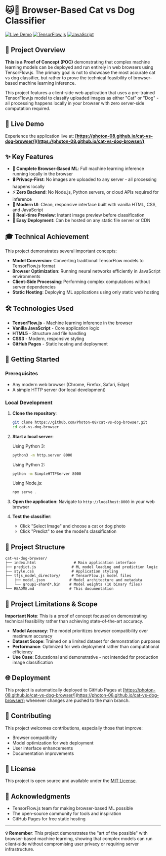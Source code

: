 # 🐱🐶 Browser-Based Cat vs Dog Classifier

[![Live Demo](https://img.shields.io/badge/Live%20Demo-GitHub%20Pages-blue?style=for-the-badge)](https://photon-08.github.io/cat-vs-dog-browser/)
[![TensorFlow.js](https://img.shields.io/badge/TensorFlow.js-FF6F00?style=for-the-badge&logo=tensorflow&logoColor=white)](https://www.tensorflow.org/js)
[![JavaScript](https://img.shields.io/badge/JavaScript-F7DF1E?style=for-the-badge&logo=javascript&logoColor=black)](https://developer.mozilla.org/en-US/docs/Web/JavaScript)

## 🎯 Project Overview

**This is a Proof of Concept (POC)** demonstrating that complex machine learning models can be deployed and run entirely in web browsers using TensorFlow.js. The primary goal is not to showcase the most accurate cat vs dog classifier, but rather to prove the technical feasibility of browser-based machine learning inference.

This project features a client-side web application that uses a pre-trained TensorFlow.js model to classify uploaded images as either "Cat" or "Dog" - all processing happens locally in your browser with zero server-side computation required.

## 🚀 Live Demo

Experience the application live at: **[https://photon-08.github.io/cat-vs-dog-browser/](https://photon-08.github.io/cat-vs-dog-browser/)**

## ✨ Key Features

- **🧠 Complete Browser-Based ML**: Full machine learning inference running locally in the browser
- **🔒 Privacy-First**: No images are uploaded to any server - all processing happens locally
- **⚡ Zero Backend**: No Node.js, Python servers, or cloud APIs required for inference
- **📱 Modern UI**: Clean, responsive interface built with vanilla HTML, CSS, and JavaScript
- **🎨 Real-time Preview**: Instant image preview before classification
- **🚀 Easy Deployment**: Can be hosted on any static file server or CDN

## 🎓 Technical Achievement

This project demonstrates several important concepts:

- **Model Conversion**: Converting traditional TensorFlow models to TensorFlow.js format
- **Browser Optimization**: Running neural networks efficiently in JavaScript environments
- **Client-Side Processing**: Performing complex computations without server dependencies
- **Static Hosting**: Deploying ML applications using only static web hosting

## 🛠️ Technologies Used

- **TensorFlow.js** - Machine learning inference in the browser
- **Vanilla JavaScript** - Core application logic
- **HTML5** - Structure and file handling
- **CSS3** - Modern, responsive styling
- **GitHub Pages** - Static hosting and deployment

## 🚀 Getting Started

### Prerequisites

- Any modern web browser (Chrome, Firefox, Safari, Edge)
- A simple HTTP server (for local development)

### Local Development

1. **Clone the repository**:
   ```bash
   git clone https://github.com/Photon-08/cat-vs-dog-browser.git
   cd cat-vs-dog-browser
   ```

2. **Start a local server**:
   
   Using Python 3:
   ```bash
   python3 -m http.server 8000
   ```
   
   Using Python 2:
   ```bash
   python -m SimpleHTTPServer 8000
   ```
   
   Using Node.js:
   ```bash
   npx serve .
   ```

3. **Open the application**:
   Navigate to `http://localhost:8000` in your web browser

4. **Test the classifier**:
   - Click "Select Image" and choose a cat or dog photo
   - Click "Predict" to see the model's classification

## 📁 Project Structure

```
cat-vs-dog-browser/
├── index.html                 # Main application interface
├── predict.js                # ML model loading and prediction logic
├── style.css                 # Application styling
├── tfjs_model_directory/     # TensorFlow.js model files
│   ├── model.json           # Model architecture and metadata
│   └── group1-shard*.bin    # Model weights (10 binary files)
└── README.md                # This documentation
```

## 🎯 Project Limitations & Scope

**Important Note**: This is a proof of concept focused on demonstrating technical feasibility rather than achieving state-of-the-art accuracy. 

- **Model Accuracy**: The model prioritizes browser compatibility over maximum accuracy
- **Dataset Scope**: Trained on a limited dataset for demonstration purposes
- **Performance**: Optimized for web deployment rather than computational efficiency
- **Use Case**: Educational and demonstrative - not intended for production image classification

## 🌐 Deployment

This project is automatically deployed to GitHub Pages at [https://photon-08.github.io/cat-vs-dog-browser/](https://photon-08.github.io/cat-vs-dog-browser/) whenever changes are pushed to the main branch.

## 🤝 Contributing

This project welcomes contributions, especially those that improve:
- Browser compatibility
- Model optimization for web deployment
- User interface enhancements
- Documentation improvements

## 📄 License

This project is open source and available under the [MIT License](LICENSE).

## 🙏 Acknowledgments

- TensorFlow.js team for making browser-based ML possible
- The open-source community for tools and inspiration
- GitHub Pages for free static hosting

---

**💡 Remember**: This project demonstrates the "art of the possible" with browser-based machine learning, showing that complex models can run client-side without compromising user privacy or requiring server infrastructure.
